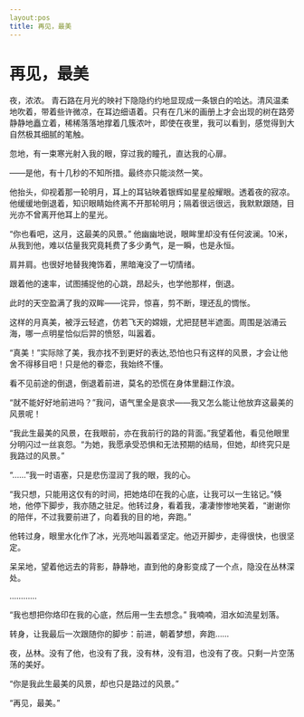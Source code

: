 ```yaml
---
layout:pos
title: 再见，最美
---
```


# 再见，最美 #

夜，浓浓。
青石路在月光的映衬下隐隐约约地显现成一条银白的哈达。清风温柔地吹着，带着些许微凉，在耳边细语着。只有在几米的画册上才会出现的树在路旁静静地矗立着，稀稀落落地撑着几簇浓叶，即使在夜里，我可以看到，感觉得到大自然极其细腻的笔触。

忽地，有一束寒光射入我的眼，穿过我的瞳孔，直达我的心扉。

——是他，有十几秒的不知所措。最终亦只能淡然一笑。

他抬头，仰视着那一轮明月，耳上的耳钻映着银辉如星星般耀眼。透着夜的寂凉。他缓缓地倒退着，知识眼睛始终离不开那轮明月；隔着很远很远，我默默跟随，目光亦不曾离开他耳上的星光。

“你也看吧，这月，这最美的风景。” 他幽幽地说，眼眸里却没有任何波澜。10米，从我到他，难以估量我究竟耗费了多少勇气，是一瞬，也是永恒。

肩并肩。也很好地替我掩饰着，黑暗淹没了一切情绪。

跟着他的速率，试图捕捉他的心跳，昂起头，也学他那样，倒退。

此时的天空盈满了我的双眸——诧异，惊喜，剪不断，理还乱的惆怅。

这样的月真美，被浮云轻遮，仿若飞天的嫦娥，尤把琵琶半遮面。周围是汹涌云海，哪一点明星恰似后羿的愤怒，叫嚣着。

“真美！”实际除了美，我亦找不到更好的表达,恐怕也只有这样的风景，才会让他舍不得移目吧！只是他的眷恋，我始终不懂。

看不见前途的倒退，倒退着前进，莫名的恐慌在身体里翻江作浪。

“就不能好好地前进吗？”我问，语气里全是哀求——我又怎么能让他放弃这最美的风景呢！

“我此生最美的风景，在我眼前，亦在我前行的路的背面。”我望着他，看见他眼里分明闪过一丝哀怨。“为她，我愿承受恐惧和无法预期的结局，但她，却终究只是我路过的风景。”

“……”我一时语塞，只是悲伤湿润了我的眼，我的心。

“我只想，只能用这仅有的时间，把她烙印在我的心底，让我可以一生铭记。”倏地，他停下脚步，我亦随之驻足。他转过身，看着我，凄凄惨惨地笑着，“谢谢你的陪伴，不过我要前进了，向着我的目的地，奔跑。”

他转过身，眼里水化作了冰，光亮地叫嚣着坚定。他迈开脚步，走得很快，也很坚定。

呆呆地，望着他远去的背影，静静地，直到他的身影变成了一个点，隐没在丛林深处。

…………

“我也想把你烙印在我的心底，然后用一生去想念。” 我喃喃，泪水如流星划落。

转身，让我最后一次跟随你的脚步：前进，朝着梦想，奔跑……

夜，丛林。没有了他，也没有了我，没有林，没有泪，也没有了夜。只剩一片空荡荡的美好。

“你是我此生最美的风景，却也只是路过的风景。”

“再见，最美。”
